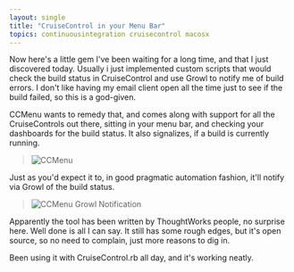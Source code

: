 ```yaml
---
layout: single
title: "CruiseControl in your Menu Bar"
topics: continuousintegration cruisecontrol macosx
---
```

Now here's a little gem I've been waiting for a long time, and that I just discovered today. Usually i just implemented custom scripts that would check the build status in CruiseControl and use Growl to notify me of build errors. I don't like having my email client open all the time just to see if the build failed, so this is a god-given.

CCMenu wants to remedy that, and comes along with support for all the CruiseControls out there, sitting in your menu bar, and checking your dashboards for the build status. It also signalizes, if a build is currently running.

> ![CCMenu](http://myskitch.com/mattie/picture_4-20071218-210722.jpg)

Just as you'd expect it to, in good pragmatic automation fashion, it'll notify via Growl of the build status.

> ![CCMenu Growl Notification](http://myskitch.com/mattie/picture_1-20071218-211017.jpg)

Apparently the tool has been written by ThoughtWorks people, no surprise here. Well done is all I can say. It still has some rough edges, but it's open source, so no need to complain, just more reasons to dig in.

Been using it with CruiseControl.rb all day, and it's working neatly.